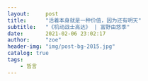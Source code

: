 ```yaml
---
layout:     post
title:      "活着本身就是一种价值，因为还有明天"
subtitle:   "《机动战士高达》 | 富野由悠季"
date:       2021-02-06 23:02:17
author:     "zoe"
header-img: "img/post-bg-2015.jpg"
catalog: true
tags:
    - 哲言
---
```

